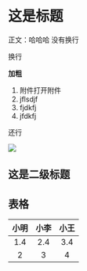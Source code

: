 # 这是标题
正文：哈哈哈
没有换行

换行

**加粗**

1. 附件打开附件
2. jflsdjf
3. fjdkfj
4.   jfdkfj

还行

![](2021-07-26-20-39-00.png)

## 这是二级标题

## 表格
| 小明  | 小李  | 小王  |
| :---: | :---: | :---: |
|  1.4  |  2.4  |  3.4  |
|   2   |   3   |   4   |